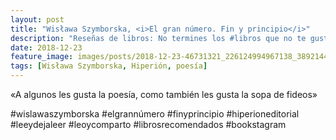 ```yaml
---
layout: post
title: "Wisława Szymborska, <i>El gran número. Fin y principio</i>"
description: "Reseñas de libros: No termines los #libros que no te gustan. I els #llibres que t'agraden llegeix-los tants cops com calgui."
date: 2018-12-23
feature_image: images/posts/2018-12-23-46731321_226124994967138_3892144581627358559_n_17976869029173292.jpg
tags: [Wisława Szymborska, Hiperión, poesía]
---
```


«A algunos les gusta la poesía, como también les gusta la sopa de fideos»
<!--more-->

#wislawaszymborska #elgrannúmero #finyprincipio #hiperioneditorial #leeydejaleer #leoycomparto #librosrecomendados #bookstagram


